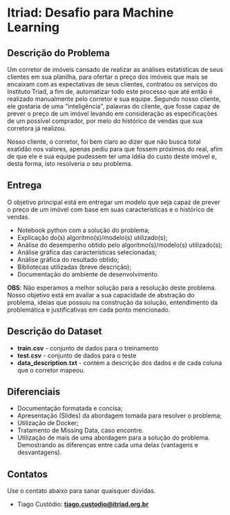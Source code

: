 # Itriad: Desafio para Machine Learning

## Descrição do Problema

Um corretor de imóveis cansado de realizar as análises estatísticas de seus clientes em sua
planilha, para ofertar o preço dos imóveis que mais se encaixam com as expectativas de seus
clientes, contratou os serviços do Instituto Triad, a fim de, automatizar todo este 
processo que até então é realizado manualmente pelo corretor e sua equipe. Segundo nosso
cliente, ele gostaria de uma "inteligência", palavras do cliente, que fosse capaz de prever
o preço de um imóvel levando em consideração as especificações de um possível comprador,
por meio do histórico de vendas que sua corretora já realizou. 
 
Nosso cliente, o corretor, foi bem claro ao dizer
que não busca total exatidão nos valores, apenas pediu para que fossem próximos do real, 
afim de que ele e sua equipe pudessem ter uma idéia do custo deste imóvel e, desta forma,
isto resolveria o seu problema.

## Entrega

O objetivo principal está em entregar um modelo que seja capaz de prever o preço de um 
imóvel com base em suas características e o histórico de vendas.

* Notebook python com a solução do problema;
* Explicação do(s) algoritmo(s)/modelo(s) utilizado(s);
* Análise do desempenho obtido pelo algoritmo(s)/modelo(s) utilizado(s);
* Análise gráfica das características selecionadas;
* Análise gráfica do resultado obtido;
* Bibliotecas utilizadas (breve descrição);
* Documentação do ambiente de desenvolvimento.

**OBS**: Não esperamos a melhor solução para a resolução deste problema. Nosso objetivo está
em avaliar a sua capacidade de abstração do problema, ideias que possuiu na construção da
solução, entendimento da problemática e justificativas em cada ponto mencionado.


## Descrição do Dataset

* **train.csv** - conjunto de dados para o treinamento
* **test.csv** - conjunto de dados para o teste
* **data_description.txt** - contém a descrição dos dados e de cada coluna que o corretor
mapeou.



## Diferenciais

* Documentação formatada e concisa;
* Apresentação (Slides) da abordagem tomada para resolver o problema;
* Utilização de Docker;
* Tratamento de Missing Data, caso encontre. 
* Utilização de mais de uma abordagem para a solução do problema. Demostrando as diferenças
entre cada uma delas (vantagens e desvantagens).

## Contatos

Use o contato abaixo para sanar quaisquer dúvidas.
* Tiago Custódio: [**tiago.custodio@itriad.org.br**](tiago.custodio@itriad.org.br)